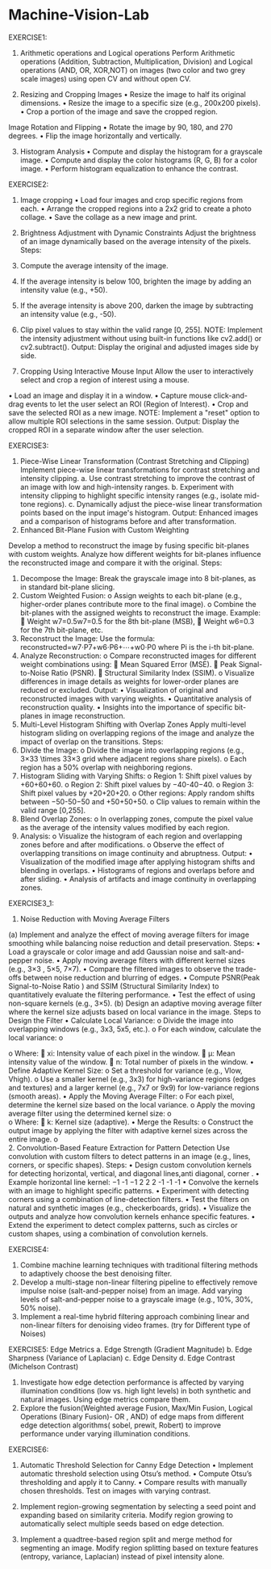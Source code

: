 # Machine-Vision-Lab
EXERCISE1:
1.	Arithmetic operations and Logical operations
Perform Arithmetic operations (Addition, Subtraction, Multiplication, Division) and Logical operations (AND, OR, XOR,NOT) on images (two color and two grey scale images) using open CV and without open CV.

2.	Resizing and Cropping Images
•	Resize the image to half its original dimensions.
•	Resize the image to a specific size (e.g., 200x200 pixels).
•	Crop a portion of the image and save the cropped region.

Image Rotation and Flipping
•	Rotate the image by 90, 180, and 270 degrees.
•	Flip the image horizontally and vertically.

3.	Histogram Analysis
•	Compute and display the histogram for a grayscale image.
•	Compute and display the color histograms (R, G, B) for a color image.
•	Perform histogram equalization to enhance the contrast.

EXERCISE2:
1.	Image cropping
•	Load four images and crop specific regions from each.
•	Arrange the cropped regions into a 2x2 grid to create a photo collage.
•	Save the collage as a new image  and print.

2.	Brightness Adjustment with Dynamic  Constraints
 Adjust the brightness of an image dynamically based on the average intensity of the pixels.
Steps:
1.	Compute the average intensity of the image.
2.	If the average intensity is below 100, brighten the image by adding an intensity value (e.g., +50).
3.	If the average intensity is above 200, darken the image by subtracting an intensity value (e.g., -50).
4.	Clip pixel values to stay within the valid range [0, 255].
NOTE: Implement the intensity adjustment without using built-in functions like cv2.add() or cv2.subtract().
Output: Display the original and adjusted images side by side.

3.	Cropping Using Interactive Mouse Input
Allow the user to interactively select and crop a region of interest using a mouse.

•	Load an image and display it in a window.
•	Capture mouse click-and-drag events to let the user select an ROI (Region of Interest).
•	Crop and save the selected ROI as a new image.
NOTE: Implement a "reset" option to allow multiple ROI selections in the same session.
Output: Display the cropped ROI in a separate window after the user selection.

EXERCISE3:
1.	Piece-Wise Linear Transformation (Contrast Stretching and Clipping)
 Implement piece-wise linear transformations for contrast stretching and intensity clipping.
a.	Use contrast stretching to improve the contrast of an image with low and high-intensity ranges.
b.	Experiment with intensity clipping to highlight specific intensity ranges (e.g., isolate mid-tone regions).
c.	Dynamically adjust the piece-wise linear transformation points based on the input image's histogram.
 Output:
Enhanced images and a comparison of histograms before and after transformation.
2.	Enhanced Bit-Plane Fusion with Custom Weighting

Develop a method to reconstruct the image by fusing specific bit-planes with custom weights. Analyze how different weights for bit-planes influence the reconstructed image and compare it with the original.
Steps:
1.	Decompose the Image: Break the grayscale image into 8 bit-planes, as in standard bit-plane slicing.
2.	Custom Weighted Fusion:
o	Assign weights to each bit-plane (e.g., higher-order planes contribute more to the final image).
o	Combine the bit-planes with the assigned weights to reconstruct the image. Example:
	Weight w7=0.5w7=0.5 for the 8th bit-plane (MSB),
	Weight w6=0.3 for the 7th bit-plane, etc.
3.	Reconstruct the Image: Use the formula: reconstructed=w7⋅P7+w6⋅P6+⋯+w0⋅P0  where Pi is the i-th bit-plane.
4.	Analyze Reconstruction:
o	Compare reconstructed images for different weight combinations using:
	Mean Squared Error (MSE).
	Peak Signal-to-Noise Ratio (PSNR).
	Structural Similarity Index (SSIM).
o	Visualize differences in image details as weights for lower-order planes are reduced or excluded.
Output:
•	Visualization of original and reconstructed images with varying weights.
•	Quantitative analysis of reconstruction quality.
•	Insights into the importance of specific bit-planes in image reconstruction.
3. Multi-Level Histogram Shifting with Overlap Zones
Apply multi-level histogram sliding on overlapping regions of the image and analyze the impact of overlap on the transitions.
Steps:
1.	Divide the Image:
o	Divide the image into overlapping regions (e.g., 3×33 \times 33×3 grid where adjacent regions share pixels).
o	Each region has a 50% overlap with neighboring regions.
2.	Histogram Sliding with Varying Shifts:
o	Region 1: Shift pixel values by +60+60+60.
o	Region 2: Shift pixel values by −40-40−40.
o	Region 3: Shift pixel values by +20+20+20.
o	Other regions: Apply random shifts between −50-50−50 and +50+50+50.
o	Clip values to remain within the valid range [0,255].
3.	Blend Overlap Zones:
o	In overlapping zones, compute the pixel value as the average of the intensity values modified by each region.
4.	Analysis:
o	Visualize the histogram of each region and overlapping zones before and after modifications.
o	Observe the effect of overlapping transitions on image continuity and abruptness.
Output:
•	Visualization of the modified image after applying histogram shifts and blending in overlaps.
•	Histograms of regions and overlaps before and after sliding.
•	Analysis of artifacts and image continuity in overlapping zones.

EXERCISE3_1:
1.	Noise Reduction with Moving Average Filters

(a) Implement and analyze the effect of moving average filters for image smoothing while balancing noise reduction and detail preservation.
Steps:
•	Load a grayscale or color image and add Gaussian noise and salt-and-pepper noise.
•	Apply moving average filters with different kernel sizes (e.g., 3×3 , 5×5, 7×7).
•	Compare the filtered images to observe the trade-offs between noise reduction and blurring of edges.
•	Compute PSNR(Peak Signal-to-Noise Ratio ) and SSIM (Structural Similarity Index) to quantitatively evaluate the filtering performance.
•	Test the effect of using non-square kernels (e.g., 3×5).
(b) Design an adaptive moving average filter where the kernel size adjusts based on local variance in the image.
 Steps to Design the Filter
•	Calculate Local Variance:
o	Divide the image into overlapping windows (e.g., 3x3, 5x5, etc.).
o	For each window, calculate the local variance: 
o	 

o	Where:
	xi: Intensity value of each pixel in the window.
	μ: Mean intensity value of the window.
	n: Total number of pixels in the window.
•	Define Adaptive Kernel Size:
o	Set a threshold for variance (e.g., Vlow, Vhigh).
o	Use a smaller kernel (e.g., 3x3) for high-variance regions (edges and textures) and a larger kernel (e.g., 7x7 or 9x9) for low-variance regions (smooth areas).
•	Apply the Moving Average Filter:
o	For each pixel, determine the kernel size based on the local variance.
o	Apply the moving average filter using the determined kernel size: 
o	 
o	Where:
	k: Kernel size (adaptive).
•	Merge the Results:
o	Construct the output image by applying the filter with adaptive kernel sizes across the entire image.
o	
2.	Convolution-Based Feature Extraction for Pattern Detection
 Use convolution with custom filters to detect patterns in an image (e.g., lines, corners, or specific shapes).
Steps:
•	Design custom convolution kernels for detecting horizontal, vertical, and diagonal lines,anti diagonal, corner .
•	Example horizontal line kernel: 
 −1 -1 −1
   2   2   2
  -1  -1  -1 
•	Convolve the kernels with an image to highlight specific patterns.
•	Experiment with detecting corners using a combination of line-detection filters.
•	Test the filters on natural and synthetic images (e.g., checkerboards, grids).
•	Visualize the outputs and analyze how convolution kernels enhance specific features.
•	 Extend the experiment to detect complex patterns, such as circles or custom shapes, using a combination of convolution kernels.

EXERCISE4:
1.	Combine machine learning techniques with traditional filtering methods to adaptively choose the best denoising filter.
2.	Develop a multi-stage non-linear filtering pipeline to effectively remove impulse noise (salt-and-pepper noise) from an image.  Add varying levels of salt-and-pepper noise to a grayscale image (e.g., 10%, 30%, 50% noise).
3.	Implement a real-time hybrid filtering approach combining linear and non-linear filters for denoising video frames. (try for Different type of Noises)

EXERCISE5:
Edge Metrics
a.	Edge Strength (Gradient Magnitude)
b.	Edge Sharpness (Variance of Laplacian)
c.	Edge Density
d.	Edge Contrast (Michelson Contrast)

1.	Investigate how edge detection performance is affected by varying illumination conditions (low vs. high light levels) in both synthetic and natural images. Using edge metrics compare them.
2.	Explore the fusion(Weighted average Fusion, Max/Min Fusion, Logical Operations (Binary Fusion)- OR , AND)  of edge maps from different edge detection algorithms( sobel, prewit, Robert) to improve performance under varying illumination conditions.

EXERCISE6:
1.	Automatic Threshold Selection for Canny Edge Detection 
•	Implement automatic threshold selection using Otsu’s method. 
•	Compute Otsu’s thresholding and apply it to Canny. 
•	Compare results with manually chosen thresholds. Test on images with varying contrast.

2.	Implement region-growing segmentation by selecting a seed point and expanding based on similarity criteria. Modify region growing to automatically select multiple seeds based on edge detection.
3.	Implement a quadtree-based region split and merge method for segmenting an image. Modify region splitting based on texture features (entropy, variance, Laplacian) instead of pixel intensity alone.

